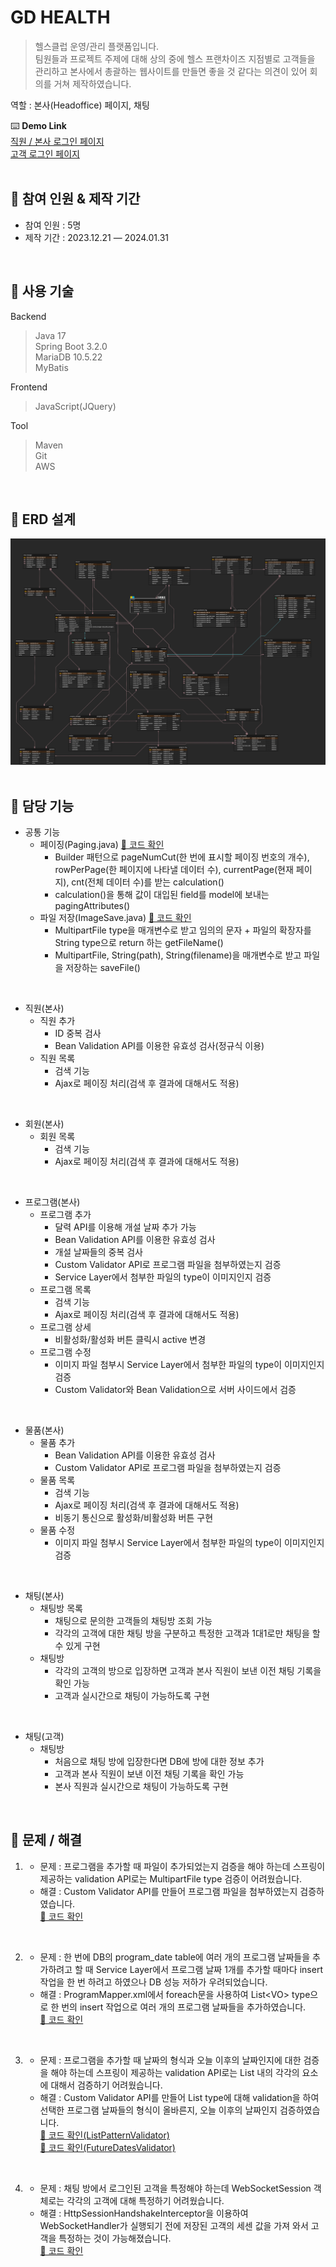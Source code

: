 # GD HEALTH
>헬스클럽 운영/관리 플랫폼입니다. <br>
팀원들과 프로젝트 주제에 대해 상의 중에 헬스 프랜차이즈 지점별로
고객들을 관리하고 본사에서 총괄하는 웹사이트를 만들면 좋을 것 같다는 의견이 있어 회의를 거쳐 제작하였습니다.

역할 : 본사(Headoffice) 페이지, 채팅<br>

⌨️ **Demo Link**<br>
[직원 / 본사 로그인 페이지](http://52.78.98.70/employee/login)<br>
[고객 로그인 페이지](http://52.78.98.70/customer/login)<br>
<br>

## 📍 참여 인원 & 제작 기간
- 참여 인원 : 5명 
- 제작 기간 : 2023.12.21 — 2024.01.31
<br>

## 📍 사용 기술
Backend
>Java 17<br>
>Spring Boot 3.2.0<br>
>MariaDB 10.5.22<br>
>MyBatis
  
Frontend
>JavaScript(JQuery)
  
Tool
>Maven<br>
>Git<br>
>AWS

<br>

## 📍 ERD 설계
![GDHEALTH_ERD](README/GDHEALTH_ERD.png)
<br><br>

## 📍 담당 기능
- 공통 기능
  - 페이징(Paging.java) <a href="https://github.com/sksmss14/GD_HEALTH/blob/develop/src/main/java/com/tree/gdhealth/headoffice/Paging.java#L41" target="_blank">📌 코드 확인</a>
      - Builder 패턴으로 pageNumCut(한 번에 표시할 페이징 번호의 개수), rowPerPage(한 페이지에 나타낼 데이터 수), currentPage(현재 페이지), cnt(전체 데이터 수)를 받는 calculation()
      - calculation()을 통해 값이 대입된 field를 model에 보내는 pagingAttributes()
  - 파일 저장(ImageSave.java) <a href="https://github.com/sksmss14/GD_HEALTH/blob/develop/src/main/java/com/tree/gdhealth/headoffice/ImageSave.java#L14" target="_blank">📌 코드 확인</a>
      - MultipartFile type을 매개변수로 받고 임의의 문자 + 파일의 확장자를 String type으로 return 하는 getFileName()
      - MultipartFile, String(path), String(filename)을 매개변수로 받고 파일을 저장하는 saveFile()
<br>

- 직원(본사)
  - 직원 추가
      - ID 중복 검사
      - Bean Validation API를 이용한 유효성 검사(정규식 이용)
  - 직원 목록
      - 검색 기능
      - Ajax로 페이징 처리(검색 후 결과에 대해서도 적용)
<br>

- 회원(본사)
  - 회원 목록
    - 검색 기능
    - Ajax로 페이징 처리(검색 후 결과에 대해서도 적용)
<br>

- 프로그램(본사)
    - 프로그램 추가
        - 달력 API를 이용해 개설 날짜 추가 가능
        - Bean Validation API를 이용한 유효성 검사
        - 개설 날짜들의 중복 검사
        - Custom Validator API로 프로그램 파일을 첨부하였는지 검증
        - Service Layer에서 첨부한 파일의 type이 이미지인지 검증
    - 프로그램 목록
        - 검색 기능
        - Ajax로 페이징 처리(검색 후 결과에 대해서도 적용)
    - 프로그램 상세
        - 비활성화/활성화 버튼 클릭시 active 변경
    - 프로그램 수정
        - 이미지 파일 첨부시 Service Layer에서 첨부한 파일의 type이 이미지인지 검증
        - Custom Validator와 Bean Validation으로 서버 사이드에서 검증
<br>

- 물품(본사)
    - 물품 추가
        - Bean Validation API를 이용한 유효성 검사
        - Custom Validator API로 프로그램 파일을 첨부하였는지 검증
    - 물품 목록
        - 검색 기능
        - Ajax로 페이징 처리(검색 후 결과에 대해서도 적용)
        - 비동기 통신으로 활성화/비활성화 버튼 구현
    - 물품 수정
        - 이미지 파일 첨부시 Service Layer에서 첨부한 파일의 type이 이미지인지 검증
<br>

- 채팅(본사)
    - 채팅방 목록
        - 채팅으로 문의한 고객들의 채팅방 조회 가능
        - 각각의 고객에 대한 채팅 방을 구분하고 특정한 고객과 1대1로만 채팅을 할 수 있게 구현
    - 채팅방
        - 각각의 고객의 방으로 입장하면 고객과 본사 직원이 보낸 이전 채팅 기록을 확인 가능
        - 고객과 실시간으로 채팅이 가능하도록 구현
<br>

- 채팅(고객)
    - 채팅방
        - 처음으로 채팅 방에 입장한다면 DB에 방에 대한 정보 추가
        - 고객과 본사 직원이 보낸 이전 채팅 기록을 확인 가능
        - 본사 직원과 실시간으로 채팅이 가능하도록 구현
<br>

## 📍 문제 / 해결
1. 
   - 문제 : 프로그램을 추가할 때 파일이 추가되었는지 검증을 해야 하는데 스프링이 제공하는 validation API로는 MultipartFile type 검증이 어려웠습니다.
   - 해결 : Custom Validator API를 만들어 프로그램 파일을 첨부하였는지 검증하였습니다. <br>
  <a href="https://github.com/sksmss14/GD_HEALTH/blob/develop/src/main/java/com/tree/gdhealth/headoffice/customValidation/validator/ValidFileValidator.java" target="_blank">📌 코드 확인</a>
<br>

2. 
   - 문제 : 한 번에 DB의 program_date table에 여러 개의 프로그램 날짜들을 추가하려고 할 때  Service Layer에서 프로그램 날짜 1개를 추가할 때마다 insert 작업을 한 번 하려고 하였으나 DB 성능 저하가 우려되었습니다.
   - 해결 : ProgramMapper.xml에서 foreach문을 사용하여 List&lt;VO&gt; type으로 한 번의 insert 작업으로 여러 개의 프로그램 날짜들을 추가하였습니다.
   <br><a href="https://github.com/sksmss14/GD_HEALTH/blob/develop/src/main/java/com/tree/gdhealth/headoffice/program/ProgramMapper.xml#L132" target="_blank">📌 코드 확인</a>
<br>

3. 
    - 문제 : 프로그램을 추가할 때 날짜의 형식과 오늘 이후의 날짜인지에 대한 검증을 해야 하는데 스프링이 제공하는 validation API로는 List 내의 각각의 요소에 대해서 검증하기 어려웠습니다.
    - 해결 : Custom Validator API를 만들어 List type에 대해 validation을 하여 선택한 프로그램 날짜들의 형식이 올바른지, 오늘 이후의 날짜인지 검증하였습니다. <br>
    <a href="https://github.com/sksmss14/GD_HEALTH/blob/develop/src/main/java/com/tree/gdhealth/headoffice/customValidation/validator/ListPatternValidator.java#L27" target="_blank">📌 코드 확인(ListPatternValidator)</a><br>
    <a href="https://github.com/sksmss14/GD_HEALTH/blob/develop/src/main/java/com/tree/gdhealth/headoffice/customValidation/validator/FutureDatesValidator.java#L15" target="_blank">📌 코드 확인(FutureDatesValidator)</a>
<br>

4. 
    - 문제 : 채팅 방에서 로그인된 고객을 특정해야 하는데 WebSocketSession 객체로는 각각의 고객에 대해 특정하기 어려웠습니다.
    - 해결 : HttpSessionHandshakeInterceptor을 이용하여 WebSocketHandler가 실행되기 전에 저장된 고객의 세센 값을 가져 와서 고객을 특정하는 것이 가능해졌습니다.
    <br><a href="https://github.com/sksmss14/GD_HEALTH/blob/develop/src/main/java/com/tree/gdhealth/chat/WebSocketConfig.java#L25" target="_blank">📌 코드 확인</a>


